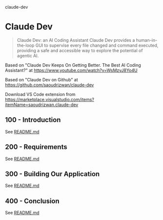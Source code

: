 claude-dev
# Claude Dev

> Claude Dev: an AI Coding Assistant
> Claude Dev provides a human-in-the-loop GUI to supervise every file changed and command executed, providing a safe and accessible way to explore the potential of agentic AI.

Based on "Claude Dev Keeps On Getting Better. The Best AI Coding Assistant?" at https://www.youtube.com/watch?v=WsMzvJ8Yo4U

Based on "Claude Dev on Github" at https://github.com/saoudrizwan/claude-dev

Download VS Code extension from https://marketplace.visualstudio.com/items?itemName=saoudrizwan.claude-dev

## 100 - Introduction

See [README.md](./100/README.md)

## 200 - Requirements

See [README.md](./200/README.md)

## 300 - Building Our Application

See [README.md](./300/README.md)

## 400 - Conclusion

See [README.md](./400/README.md)
